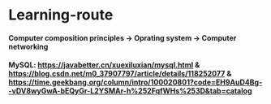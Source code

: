 # Learning-route

#### Computer composition principles -> Oprating system -> Computer networking
#### MySQL: https://javabetter.cn/xuexiluxian/mysql.html & https://blog.csdn.net/m0_37907797/article/details/118252077 & https://time.geekbang.org/column/intro/100020801?code=EH9AuD4Bg--vDV8wyGwA-bEQyGr-L2YSMAr-h%252FqfWHs%253D&tab=catalog
